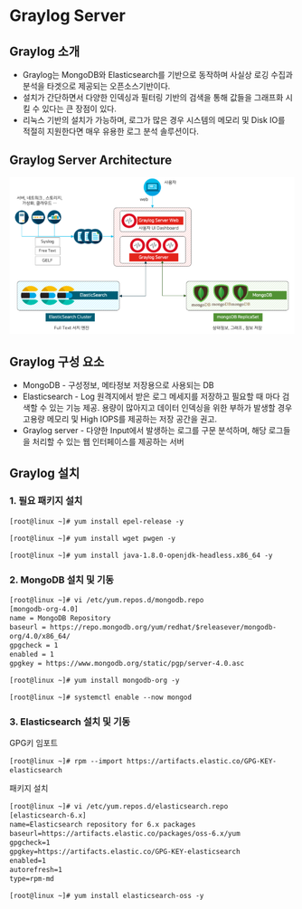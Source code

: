 # Graylog Server

## Graylog 소개
- Graylog는 MongoDB와 Elasticsearch를 기반으로 동작하며 사실상 로깅 수집과 분석을 타겟으로 제공되는 오픈소스기반이다.
- 설치가 간단하면서 다양한 인덱싱과 필터링 기반의 검색을 통해 값들을 그래프화 시킬 수 있다는 큰 장점이 있다.
- 리눅스 기반의 설치가 가능하며, 로그가 많은 경우 시스템의 메모리 및 Disk IO를 적절히 지원한다면 매우 유용한 로그 분석 솔루션이다.

## Graylog Server Architecture
![Graylog_Architecture](/Graylog/Garylog_Architecture.png)

## Graylog 구성 요소
- MongoDB - 구성정보, 메타정보 저장용으로 사용되는 DB
- Elasticsearch - Log 원격지에서 받은 로그 메세지를 저장하고 필요할 때 마다 검색할 수 있는 기능 제공. 용량이 많아지고 데이터 인덱싱을 위한 부하가 발생할 경우 고용량 메모리 및 High IOPS를 제공하는 저장 공간을 권고.
- Graylog server - 다양한 Input에서 발생하는 로그를 구문 분석하며, 해당 로그들을 처리할 수 있는 웹 인터페이스를 제공하는 서버

## Graylog 설치
### 1. 필요 패키지 설치
```
[root@linux ~]# yum install epel-release -y
```
```
[root@linux ~]# yum install wget pwgen -y
```
```
[root@linux ~]# yum install java-1.8.0-openjdk-headless.x86_64 -y
```

### 2. MongoDB 설치 및 기동
```
[root@linux ~]# vi /etc/yum.repos.d/mongodb.repo 
[mongodb-org-4.0]
name = MongoDB Repository
baseurl = https://repo.mongodb.org/yum/redhat/$releasever/mongodb-org/4.0/x86_64/
gpgcheck = 1
enabled = 1
gpgkey = https://www.mongodb.org/static/pgp/server-4.0.asc
```
```
[root@linux ~]# yum install mongodb-org -y
```
```
[root@linux ~]# systemctl enable --now mongod
```

### 3. Elasticsearch 설치 및 기동
GPG키 임포트
```
[root@linux ~]# rpm --import https://artifacts.elastic.co/GPG-KEY-elasticsearch
```
패키지 설치
```
[root@linux ~]# vi /etc/yum.repos.d/elasticsearch.repo 
[elasticsearch-6.x]
name=Elasticsearch repository for 6.x packages
baseurl=https://artifacts.elastic.co/packages/oss-6.x/yum
gpgcheck=1
gpgkey=https://artifacts.elastic.co/GPG-KEY-elasticsearch
enabled=1
autorefresh=1
type=rpm-md
```
```
[root@linux ~]# yum install elasticsearch-oss -y
```

